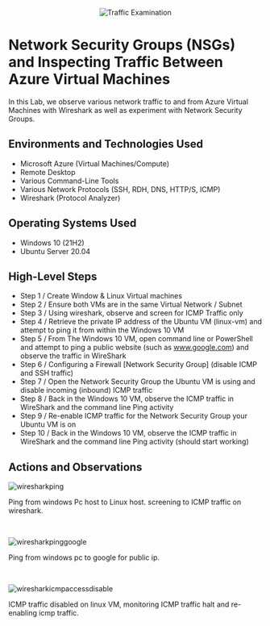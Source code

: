 <p align="center">
<img src="https://i.imgur.com/Ua7udoS.png" alt="Traffic Examination"/>
</p>

<h1>Network Security Groups (NSGs) and Inspecting Traffic Between Azure Virtual Machines</h1>
In this Lab, we observe various network traffic to and from Azure Virtual Machines with Wireshark as well as experiment with Network Security Groups. <br />


<h2>Environments and Technologies Used</h2>

- Microsoft Azure (Virtual Machines/Compute)
- Remote Desktop
- Various Command-Line Tools
- Various Network Protocols (SSH, RDH, DNS, HTTP/S, ICMP)
- Wireshark (Protocol Analyzer)

<h2>Operating Systems Used </h2>

- Windows 10 (21H2)
- Ubuntu Server 20.04

<h2>High-Level Steps</h2>

- Step 1 / Create Window & Linux Virtual machines
- Step 2 / Ensure both VMs are in the same Virtual Network / Subnet
- Step 3 / Using wireshark, observe and screen for ICMP Traffic only
- Step 4 / Retrieve the private IP address of the Ubuntu VM (linux-vm) and attempt to ping it from within the Windows 10 VM
- Step 5 / From The Windows 10 VM, open command line or PowerShell and attempt to ping a public website (such as www.google.com) and observe the traffic in WireShark
- Step 6 / Configuring a Firewall [Network Security Group] (disable ICMP and SSH traffic)
- Step 7 / Open the Network Security Group the Ubuntu VM is using and disable incoming (inbound) ICMP traffic
- Step 8 / Back in the Windows 10 VM, observe the ICMP traffic in WireShark and the command line Ping activity
- Step 9 / Re-enable ICMP traffic for the Network Security Group your Ubuntu VM is on
- Step 10 / Back in the Windows 10 VM, observe the ICMP traffic in WireShark and the command line Ping activity (should start working)



<h2>Actions and Observations</h2>

<p>
  
![wiresharkping](https://github.com/user-attachments/assets/fe0d6592-cd64-4083-b774-a5f21a4bc692)

</p>
<p>
Ping from windows Pc host to Linux host. screening to ICMP traffic on wireshark.
</p>
<br />

<p>
  
![wiresharkpinggoogle](https://github.com/user-attachments/assets/282a5b5b-8bbc-43f6-86d8-cb029e36fbfa)

</p>
<p>
Ping from windows pc to google for public ip.
</p>
<br />

<p>
  
![wiresharkicmpaccessdisable](https://github.com/user-attachments/assets/9b7a1702-20a7-4e79-90e2-6ef713dd4ffb)

</p>
<p>
ICMP traffic disabled on linux VM, monitoring ICMP traffic halt and re-enabling icmp traffic. 
</p>
<br />
